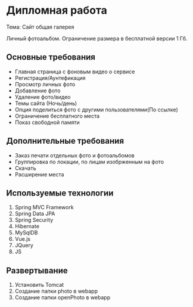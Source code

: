 # Дипломная работа

Тема: Cайт общая галерея

Личный фотоальбом. Ограничение размера в бесплатной версии 1 Гб.

## Основные требования

* Главная страница с фоновым видео о сервисе
* Регистрация/Аунтефикация 
* Просмотр личных фото
* Добавление фото
* Удаление фото/видео
* Темы сайта (Ночь/день)
* Опция поделиться фото с другими пользователями(По ссылке)
* Ограничение бесплатного места
* Показ свободной памяти

## Дополнительные требования

* Заказ печати отдельных фото и фотоальбомов
* Группировка по локации, по лицам изобрженным на фото
* Скачать
* Расширение места 


## Используемые технологии

1. Spring MVC Framework
2. Spring Data JPA
3. Spring Security
4. Hibernate
5. MySqlDB
6. Vue.js
7. JQuery
8. JS

## Развертывание

1. Установить Tomcat
2. Cоздание папки photo в webapp
3. Cоздание папки openPhoto в webapp





